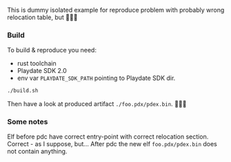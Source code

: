 This is dummy isolated example for reproduce problem with probably wrong relocation table, but 🤷🏻‍♂️

### Build

To build & reproduce you need:
- rust toolchain
- Playdate SDK 2.0
- env var `PLAYDATE_SDK_PATH` pointing to Playdate SDK dir.

```bash
./build.sh
```

Then have a look at produced artifact `./foo.pdx/pdex.bin`. 🤷🏻‍♂️



### Some notes

Elf before pdc have correct entry-point with correct relocation section. Correct - as I suppose, but...
After pdc the new elf `foo.pdx/pdex.bin` does not contain anything.
